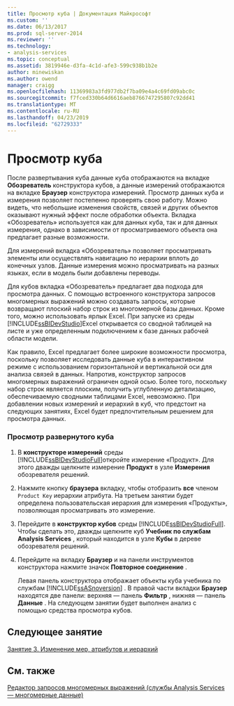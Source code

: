 ```yaml
---
title: Просмотр куба | Документация Майкрософт
ms.custom: ''
ms.date: 06/13/2017
ms.prod: sql-server-2014
ms.reviewer: ''
ms.technology:
- analysis-services
ms.topic: conceptual
ms.assetid: 3819946e-d3fa-4c1d-afe3-599c938b1b2e
author: minewiskan
ms.author: owend
manager: craigg
ms.openlocfilehash: 11369983a3fd977db2f7ba09e4a4c69fd09abc0c
ms.sourcegitcommit: f7fced330b64d6616aeb8766747295807c92dd41
ms.translationtype: MT
ms.contentlocale: ru-RU
ms.lasthandoff: 04/23/2019
ms.locfileid: "62729333"
---
```

# <a name="browsing-the-cube"></a>Просмотр куба
  После развертывания куба данные куба отображаются на вкладке **Обозреватель** конструктора кубов, а данные измерений отображаются на вкладке **Браузер** конструктора измерений. Просмотр данных куба и измерения позволяет постепенно проверять свою работу. Можно видеть, что небольшие изменения свойств, связей и других объектов оказывают нужный эффект после обработки объекта. Вкладка «Обозреватель» используется как для данных куба, так и для данных измерения, однако в зависимости от просматриваемого объекта она предлагает разные возможности.  
  
 Для измерений вкладка «Обозреватель» позволяет просматривать элементы или осуществлять навигацию по иерархии вплоть до конечных узлов. Данные измерения можно просматривать на разных языках, если в модель были добавлены переводы.  
  
 Для кубов вкладка «Обозреватель» предлагает два подхода для просмотра данных. С помощью встроенного конструктора запросов многомерных выражений можно создавать запросы, которые возвращают плоский набор строк из многомерной базы данных. Кроме того, можно использовать ярлык Excel. При запуске из среды [!INCLUDE[ssBIDevStudio](../includes/ssbidevstudio-md.md)]Excel открывается со сводной таблицей на листе и уже определенным подключением к базе данных рабочей области модели.  
  
 Как правило, Excel предлагает более широкие возможности просмотра, поскольку позволяет исследовать данные куба в интерактивном режиме с использованием горизонтальной и вертикальной оси для анализа связей в данных. Напротив, конструктор запросов многомерных выражений ограничен одной осью. Более того, поскольку набор строк является плоским, получить углубленную детализацию, обеспечиваемую сводными таблицами Excel, невозможно. При добавлении новых измерений и иерархий в куб, что предстоит на следующих занятиях, Excel будет предпочтительным решением для просмотра данных.  
  
### <a name="to-browse-the-deployed-cube"></a>Просмотр развернутого куба  
  
1.  В **конструкторе измерений** среды [!INCLUDE[ssBIDevStudioFull](../includes/ssbidevstudiofull-md.md)]откройте измерение «Продукт». Для этого дважды щелкните измерение **Продукт** в узле **Измерения** обозревателя решений.  
  
2.  Нажмите кнопку **браузера** вкладку, чтобы отобразить **все** членом `Product Key` иерархии атрибута. На третьем занятии будет определена пользовательская иерархия для измерения «Продукты», позволяющая просматривать это измерение.  
  
3.  Перейдите в **конструктор кубов** среды [!INCLUDE[ssBIDevStudioFull](../includes/ssbidevstudiofull-md.md)]. Чтобы сделать это, дважды щелкните куб **Учебник по службам Analysis Services** , который находится в узле **Кубы** в дереве обозревателя решений.  
  
4.  Перейдите на вкладку **Браузер** и на панели инструментов конструктора нажмите значок **Повторное соединение** .  
  
     Левая панель конструктора отображает объекты куба учебника по службам [!INCLUDE[ssASnoversion](../includes/ssasnoversion-md.md)] . В правой части вкладки **Браузер** находятся две панели: верхняя — панель **Фильтр** , нижняя — панель **Данные** . На следующем занятии будет выполнен анализ с помощью средства просмотра кубов.  
  
## <a name="next-lesson"></a>Следующее занятие  
 [Занятие 3. Изменение мер, атрибутов и иерархий](lesson-3-modifying-measures-attributes-and-hierarchies.md)  
  
## <a name="see-also"></a>См. также  
 [Редактор запросов многомерных выражений (службы Analysis Services — многомерные данные)](mdx-query-editor-analysis-services-multidimensional-data.md)  
  
  
